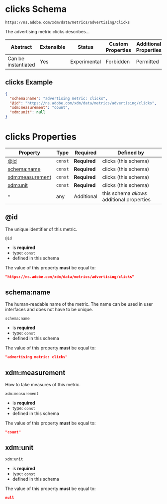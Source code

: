 
# clicks Schema

```
https://ns.adobe.com/xdm/data/metrics/advertising/clicks
```

The advertising metric clicks describes…

| Abstract | Extensible | Status | Custom Properties | Additional Properties | Defined In |
|----------|------------|--------|-------------------|-----------------------|------------|
| Can be instantiated | Yes | Experimental | Forbidden | Permitted | [data/clicks.schema.json](data/clicks.schema.json) |

## clicks Example
```json
{
  "schema:name": "advertising metric: clicks",
  "@id": "https://ns.adobe.com/xdm/data/metrics/advertising/clicks",
  "xdm:measurement": "count",
  "xdm:unit": null
}
```

# clicks Properties

| Property | Type | Required | Defined by |
|----------|------|----------|------------|
| [@id](#@id) | `const` | **Required** | clicks (this schema) |
| [schema:name](#schemaname) | `const` | **Required** | clicks (this schema) |
| [xdm:measurement](#xdmmeasurement) | `const` | **Required** | clicks (this schema) |
| [xdm:unit](#xdmunit) | `const` | **Required** | clicks (this schema) |
| `*` | any | Additional | this schema *allows* additional properties |

## @id

The unique identifier of this metric.

`@id`
* is **required**
* type: `const`
* defined in this schema

The value of this property **must** be equal to:

```json
"https://ns.adobe.com/xdm/data/metrics/advertising/clicks"
```





## schema:name

The human-readable name of the metric. The name can be used in user interfaces and does not have to be unique.

`schema:name`
* is **required**
* type: `const`
* defined in this schema

The value of this property **must** be equal to:

```json
"advertising metric: clicks"
```





## xdm:measurement

How to take measures of this metric.

`xdm:measurement`
* is **required**
* type: `const`
* defined in this schema

The value of this property **must** be equal to:

```json
"count"
```





## xdm:unit


`xdm:unit`
* is **required**
* type: `const`
* defined in this schema

The value of this property **must** be equal to:

```json
null
```




